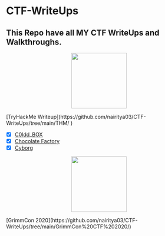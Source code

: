 # CTF-WriteUps
## This Repo have all MY CTF WriteUps and Walkthroughs.

<p align='center'><img src="https://tryhackme-images.s3.amazonaws.com/user-avatars/af7feb2c43a2c7d5f111b98ccbd15048.png" width='150'> </p>
[TryHackMe Writeup](https://github.com/nairitya03/CTF-WriteUps/tree/main/THM/ )

  - [x] [C0ldd_BOX](https://github.com/nairitya03/CTF-WriteUps/tree/main/THM/C0ldd_BOX)
  - [x] [Chocolate Factory](https://github.com/nairitya03/CTF-WriteUps/tree/main/THM/Chocolate%20Factory)
  - [x] [Cyborg](https://github.com/nairitya03/CTF-WriteUps/tree/main/THM/Cyborg)

<p align='center'> <img src ="https://www.trustedsec.com/wp-content/uploads/2020/04/GrimmCon.png" width='150'></p>
[GrimmCon 2020](https://github.com/nairitya03/CTF-WriteUps/tree/main/GrimmCon%20CTF%202020/)
